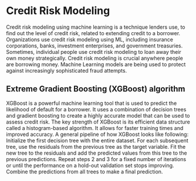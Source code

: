# Credit Risk Modeling
                        
Credit risk modeling using machine learning is a technique lenders use, to find out the level of credit risk, related to extending credit to a borrower. Organizations use credit risk modeling using ML, including insurance corporations, banks, investment enterprises, and government treasuries. Sometimes, individual people use credit risk modeling to loan away their own money strategically. Credit risk modeling is crucial anywhere people are borrowing money. Machine Learning models are being used to protect against increasingly sophisticated fraud attempts.  

      
## Extreme Gradient Boosting (XGBoost) algorithm
XGBoost is a powerful machine learning tool that is used to predict the likelihood of default for a borrower. It uses a combination of decision trees and gradient boosting to create a highly accurate model that can be used to assess credit risk. The key strength of XGBoost is its efficient data structure called a histogram-based algorithm. It allows for faster training times and improved accuracy.
A general pipeline of how XGBoost looks like following:
Initialize the first decision tree with the entire dataset.
For each subsequent tree, use the residuals from the previous tree as the target variable.
Fit the new tree to the residuals and add the predicted values from this tree to the previous predictions.
Repeat steps 2 and 3 for a fixed number of iterations or until the performance on a hold-out validation set stops improving.
Combine the predictions from all trees to make a final prediction.
